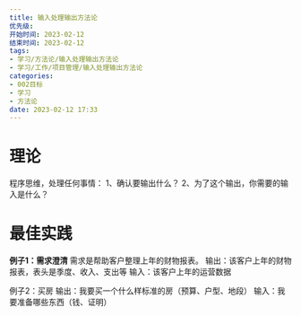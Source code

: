 ```yaml
---
title: 输入处理输出方法论
优先级: 
开始时间: 2023-02-12
结束时间: 2023-02-12
tags: 
- 学习/方法论/输入处理输出方法论
- 学习/工作/项目管理/输入处理输出方法论
categories:
- 002目标
- 学习
- 方法论
date: 2023-02-12 17:33
---
```

# 理论

程序思维，处理任何事情：
1、确认要输出什么？
2、为了这个输出，你需要的输入是什么？

# 最佳实践

**例子1：需求澄清**
需求是帮助客户整理上年的财物报表。
输出：该客户上年的财物报表，表头是季度、收入、支出等
输入：该客户上年的运营数据

例子2：买房
输出：我要买一个什么样标准的房（预算、户型、地段）
输入：我要准备哪些东西（钱、证明）